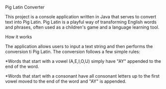 Pig Latin Converter

This project is a console application written in Java that serves to convert text into Pig Latin. Pig Latin is a playful way of transforming English words and phrases, often used as a children's game and a language learning tool.

How it works

The application allows users to input a text string and then performs the conversion ti Pig Latin. The conversion follows a few simple rules:

*Words that start with a vowel (A,E,I,O,U) simply have "AY" appended to the end of the word.

*Words that start with a consonant have all consonant letters up to the first vowel moved to the end of the word and "AY" is appended.
